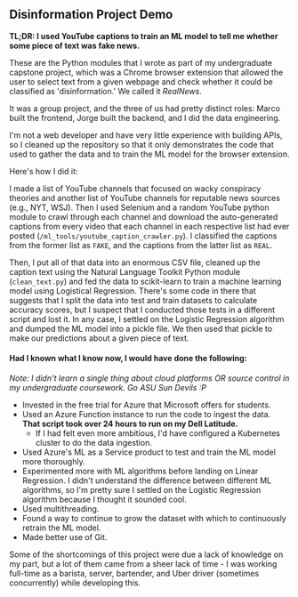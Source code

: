 ## Disinformation Project Demo

**TL;DR: I used YouTube captions to train an ML model to tell me whether some piece of text was fake news.**

These are the Python modules that I wrote as part of my undergraduate capstone project, which was a Chrome browser extension that allowed the user to select text from a given webpage and check whether it could be classified as 'disinformation.' We called it _RealNews_.

It was a group project, and the three of us had pretty distinct roles: Marco built the frontend, Jorge built the backend, and I did the data engineering.

I'm not a web developer and have very little experience with building APIs, so I cleaned up the repository so that it only demonstrates the code that used to gather the data and  to train the ML model for the browser extension.

Here's how I did it:

I made a list of YouTube channels that focused on wacky conspiracy theories and another list of YouTube channels for reputable news sources (e.g., NYT, WSJ). Then I used Selenium and a random YouTube python module to crawl through each channel and download the auto-generated captions from every video that each channel in each respective list had ever posted (`/ml_tools/youtube_caption_crawler.py`). I classified the captions from the former list as `FAKE`, and the captions from the latter list as `REAL`.

Then, I put all of that data into an enormous CSV file, cleaned up the caption text using the Natural Language Toolkit Python module (`clean_text.py`) and fed the data to scikit-learn to train a machine learning model using Logistical Regression. There's some code in there that suggests that I split the data into test and train datasets to calculate accuracy scores, but I suspect that I conducted those tests in a different script and lost it. In any case, I settled on the Logistic Regression algorithm and dumped the ML model into a pickle file. We then used that pickle to make our predictions about a given piece of text.

#### Had I known what I know now, I would have done the following: 
  _Note: I didn't learn a single thing about cloud platforms OR source control in my undergraduate coursework. Go ASU Sun Devils :P_
- Invested in the free trial for Azure that Microsoft offers for students.
- Used an Azure Function instance to run the code to ingest the data. **That script took over 24 hours to run on my Dell Latitude.**
  - If I had felt even more ambitious, I'd have configured a Kubernetes cluster to do the data ingestion. 
- Used Azure's ML as a Service product to test and train the ML model more thoroughly.
- Experimented more with ML algorithms before landing on Linear Regression. I didn't understand the difference between different ML algorithms, so I'm pretty sure I settled on the Logistic Regression algorithm because I thought it sounded cool.
- Used multithreading.
- Found a way to continue to grow the dataset with which to continuously retrain the ML model.
- Made better use of Git.

Some of the shortcomings of this project were due a lack of knowledge on my part, but a lot of them came from a sheer lack of time - I was working full-time as a barista, server, bartender, and Uber driver (sometimes concurrently) while developing this.
